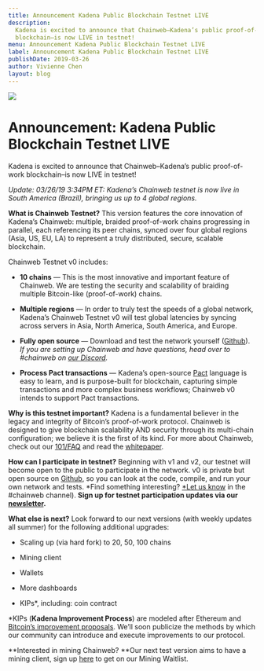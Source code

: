 ```yaml
---
title: Announcement Kadena Public Blockchain Testnet LIVE
description:
  Kadena is excited to announce that Chainweb–Kadena’s public proof-of-work
  blockchain–is now LIVE in testnet!
menu: Announcement Kadena Public Blockchain Testnet LIVE
label: Announcement Kadena Public Blockchain Testnet LIVE
publishDate: 2019-03-26
author: Vivienne Chen
layout: blog
---
```


![](/assets/blog/1_G4ggggsptLXt7z0Rry7UJA.webp)

# Announcement: Kadena Public Blockchain Testnet LIVE

Kadena is excited to announce that Chainweb–Kadena’s public proof-of-work
blockchain–is now LIVE in testnet!

_Update: 03/26/19 3:34PM ET: Kadena’s Chainweb testnet is now live in South
America (Brazil), bringing us up to 4 global regions._

**What is Chainweb Testnet?** This version features the core innovation of
Kadena’s Chainweb: multiple, braided proof-of-work chains progressing in
parallel, each referencing its peer chains, synced over four global regions
(Asia, US, EU, LA) to represent a truly distributed, secure, scalable
blockchain.

Chainweb Testnet v0 includes:

- **10 chains** — This is the most innovative and important feature of Chainweb.
  We are testing the security and scalability of braiding multiple Bitcoin-like
  (proof-of-work) chains.

- **Multiple regions** — In order to truly test the speeds of a global network,
  Kadena’s Chainweb Testnet v0 will test global latencies by syncing across
  servers in Asia, North America, South America, and Europe.

- **Fully open source** — Download and test the network yourself
  ([Github](https://github.com/kadena-io/chainweb-node)). _If you are setting up
  Chainweb and have questions, head over to #chainweb on
  [our Discord](http://discord.io/kadena)._

- **Process Pact transactions** — Kadena’s open-source
  [Pact](http://github.com/kadena-io/pact) language is easy to learn, and is
  purpose-built for blockchain, capturing simple transactions and more complex
  business workflows; Chainweb v0 intends to support Pact transactions.

**Why is this testnet important?** Kadena is a fundamental believer in the
legacy and integrity of Bitcoin’s proof-of-work protocol. Chainweb is designed
to give blockchain scalability AND security through its multi-chain
configuration; we believe it is the first of its kind. For more about Chainweb,
check out our [101/FAQ](./all-about-chainweb-101-and-faqs-2019-02-01.mdx) and
read the [whitepaper](https://kadena.io/docs/chainweb-v15.pdf).

**How can I participate in testnet?** Beginning with v1 and v2, our testnet will
become open to the public to participate in the network. v0 is private but open
source on [Github](https://github.com/kadena-io/chainweb-node), so you can look
at the code, compile, and run your own network and tests. *Find something
interesting? [*Let us know](http://discord.io/kadena) in the #chainweb channel).
**Sign up for testnet participation updates via our
[newsletter](http://kadena.io/newsletter).**

**What else is next?** Look forward to our next versions (with weekly updates
all summer) for the following additional upgrades:

- Scaling up (via hard fork) to 20, 50, 100 chains

- Mining client

- Wallets

- More dashboards

- KIPs\*, including: coin contract

\*KIPs (**Kadena Improvement Process**) are modeled after Ethereum and
[Bitcoin’s improvement proposals](https://en.bitcoin.it/wiki/Bitcoin_Improvement_Proposals).
We’ll soon publicize the methods by which our community can introduce and
execute improvements to our protocol.

**Interested in mining Chainweb? **Our next test version aims to have a mining
client, sign up [here](https://upscri.be/26f493/) to get on our Mining Waitlist.
